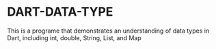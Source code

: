 # DART-DATA-TYPE
This is a programe that demonstrates an understanding of data types in Dart, including int, double, String, List, and Map
